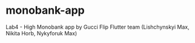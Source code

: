 # monobank-app
Lab4 - High Monobank app by Gucci Flip Flutter team (Lishchynskyi Max, Nikita Horb, Nykyforuk Max)
